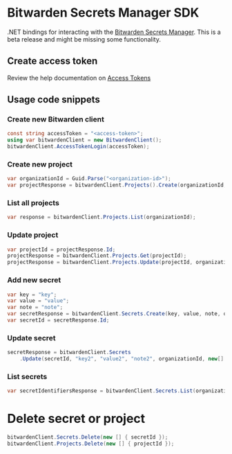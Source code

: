 # Bitwarden Secrets Manager SDK

.NET bindings for interacting with the [Bitwarden Secrets Manager]. This is a beta release and might be missing some functionality.

## Create access token

Review the help documentation on [Access Tokens]

## Usage code snippets

### Create new Bitwarden client

```csharp
const string accessToken = "<access-token>";
using var bitwardenClient = new BitwardenClient();
bitwardenClient.AccessTokenLogin(accessToken);
```

### Create new project

```csharp
var organizationId = Guid.Parse("<organization-id>");
var projectResponse = bitwardenClient.Projects().Create(organizationId, "TestProject");
```

### List all projects

```csharp
var response = bitwardenClient.Projects.List(organizationId);
```

### Update project

```csharp
var projectId = projectResponse.Id;
projectResponse = bitwardenClient.Projects.Get(projectId);
projectResponse = bitwardenClient.Projects.Update(projectId, organizationId, "TestProjectUpdated");
```

### Add new secret

```csharp
var key = "key";
var value = "value";
var note = "note";
var secretResponse = bitwardenClient.Secrets.Create(key, value, note, organizationId, new[] { projectId });
var secretId = secretResponse.Id;
```

### Update secret
```csharp
secretResponse = bitwardenClient.Secrets
    .Update(secretId, "key2", "value2", "note2", organizationId, new[] { projectId });
```

### List secrets

```csharp
var secretIdentifiersResponse = bitwardenClient.Secrets.List(organizationId);
```

# Delete secret or project

```csharp
bitwardenClient.Secrets.Delete(new [] { secretId });
bitwardenClient.Projects.Delete(new [] { projectId });
```

[Access Tokens]: https://bitwarden.com/help/access-tokens/
[Bitwarden Secrets Manager]: https://bitwarden.com/products/secrets-manager/
